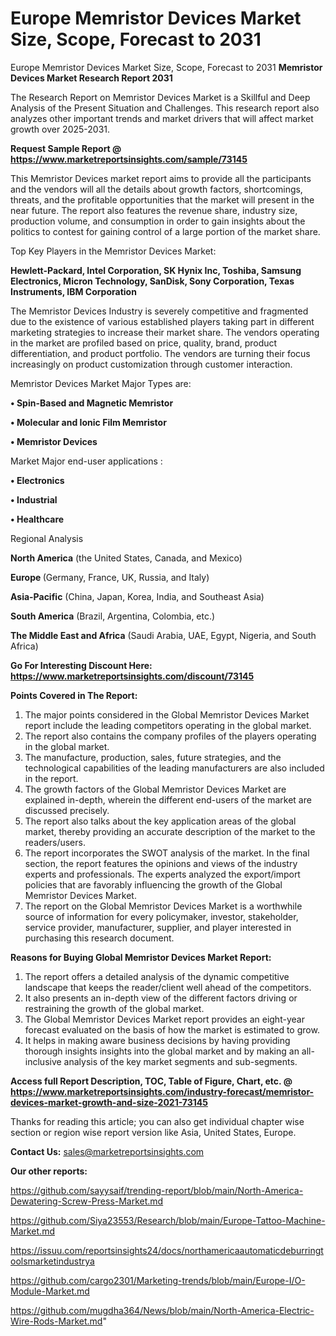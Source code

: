 # Europe Memristor Devices Market Size, Scope, Forecast to 2031
Europe Memristor Devices Market Size, Scope, Forecast to 2031
<strong>Memristor Devices Market Research Report 2031</strong>

The Research Report on Memristor Devices Market is a Skillful and Deep Analysis of the Present Situation and Challenges. This research report also analyzes other important trends and market drivers that will affect market growth over 2025-2031.

<strong>Request Sample Report @ <a href=https://www.marketreportsinsights.com/sample/73145>https://www.marketreportsinsights.com/sample/73145</a></strong>

This Memristor Devices market report aims to provide all the participants and the vendors will all the details about growth factors, shortcomings, threats, and the profitable opportunities that the market will present in the near future. The report also features the revenue share, industry size, production volume, and consumption in order to gain insights about the politics to contest for gaining control of a large portion of the market share.

Top Key Players in the Memristor Devices Market:

<strong>Hewlett-Packard, Intel Corporation, SK Hynix Inc, Toshiba, Samsung Electronics, Micron Technology, SanDisk, Sony Corporation, Texas Instruments, IBM Corporation</strong>

The Memristor Devices Industry is severely competitive and fragmented due to the existence of various established players taking part in different marketing strategies to increase their market share. The vendors operating in the market are profiled based on price, quality, brand, product differentiation, and product portfolio. The vendors are turning their focus increasingly on product customization through customer interaction.

Memristor Devices Market Major Types are:

<strong>• Spin-Based and Magnetic Memristor

• Molecular and Ionic Film Memristor

• Memristor Devices</strong>

Market Major end-user applications :

<strong>• Electronics

• Industrial

• Healthcare</strong>

Regional Analysis

</u><strong><b>North America</b></strong> (the United States, Canada, and Mexico)

<strong><b>Europe </b></strong>(Germany, France, UK, Russia, and Italy)

<strong><b>Asia-Pacific</b></strong> (China, Japan, Korea, India, and Southeast Asia)

<strong><b>South America</b></strong> (Brazil, Argentina, Colombia, etc.)

<strong><b>The Middle East and Africa</b></strong> (Saudi Arabia, UAE, Egypt, Nigeria, and South Africa)

<strong>Go For Interesting Discount Here: <a href=https://www.marketreportsinsights.com/discount/73145>https://www.marketreportsinsights.com/discount/73145</a></strong>

<strong>Points Covered in The Report:</strong>
<ol>
  <li>The major points considered in the Global Memristor Devices Market report include the leading competitors operating in the global market.</li>
  <li>The report also contains the company profiles of the players operating in the global market.</li>
  <li>The manufacture, production, sales, future strategies, and the technological capabilities of the leading manufacturers are also included in the report.</li>
  <li>The growth factors of the Global Memristor Devices Market are explained in-depth, wherein the different end-users of the market are discussed precisely.</li>
  <li>The report also talks about the key application areas of the global market, thereby providing an accurate description of the market to the readers/users.</li>
  <li>The report incorporates the SWOT analysis of the market. In the final section, the report features the opinions and views of the industry experts and professionals. The experts analyzed the export/import policies that are favorably influencing the growth of the Global Memristor Devices Market.</li>
  <li>The report on the Global Memristor Devices Market is a worthwhile source of information for every policymaker, investor, stakeholder, service provider, manufacturer, supplier, and player interested in purchasing this research document.</li>
</ol>
<strong>Reasons for Buying Global Memristor Devices Market Report:</strong>

<ol>
  <li>The report offers a detailed analysis of the dynamic competitive landscape that keeps the reader/client well ahead of the competitors.</li>
  <li>It also presents an in-depth view of the different factors driving or restraining the growth of the global market.</li>
  <li>The Global Memristor Devices Market report provides an eight-year forecast evaluated on the basis of how the market is estimated to grow.</li>
  <li>It helps in making aware business decisions by having providing thorough insights insights into the global market and by making an all-inclusive analysis of the key market segments and sub-segments.</li>
</ol>
<strong>Access full Report Description, TOC, Table of Figure, Chart, etc. @ <a href=https://www.marketreportsinsights.com/industry-forecast/memristor-devices-market-growth-and-size-2021-73145>https://www.marketreportsinsights.com/industry-forecast/memristor-devices-market-growth-and-size-2021-73145</a></strong>


Thanks for reading this article; you can also get individual chapter wise section or region wise report version like Asia, United States, Europe.

<strong>Contact Us:</strong>
sales@marketreportsinsights.com

<strong>Our other reports:</strong>

<a href=https://github.com/sayysaif/trending-report/blob/main/North-America-Dewatering-Screw-Press-Market.md>https://github.com/sayysaif/trending-report/blob/main/North-America-Dewatering-Screw-Press-Market.md</a>

<a href=https://github.com/Siya23553/Research/blob/main/Europe-Tattoo-Machine-Market.md>https://github.com/Siya23553/Research/blob/main/Europe-Tattoo-Machine-Market.md</a>

<a href=https://issuu.com/reportsinsights24/docs/northamericaautomaticdeburringtoolsmarketindustrya>https://issuu.com/reportsinsights24/docs/northamericaautomaticdeburringtoolsmarketindustrya</a>

<a href=https://github.com/cargo2301/Marketing-trends/blob/main/Europe-I/O-Module-Market.md>https://github.com/cargo2301/Marketing-trends/blob/main/Europe-I/O-Module-Market.md</a>

<a href=https://github.com/mugdha364/News/blob/main/North-America-Electric-Wire-Rods-Market.md>https://github.com/mugdha364/News/blob/main/North-America-Electric-Wire-Rods-Market.md</a>"
